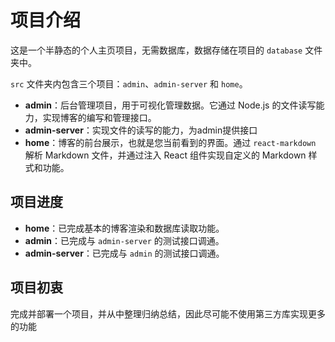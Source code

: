 # 项目介绍

这是一个半静态的个人主页项目，无需数据库，数据存储在项目的 `database` 文件夹中。

`src` 文件夹内包含三个项目：`admin`、`admin-server` 和 `home`。

- **admin**：后台管理项目，用于可视化管理数据。它通过 Node.js 的文件读写能力，实现博客的编写和管理接口。
- **admin-server**：实现文件的读写的能力，为admin提供接口
- **home**：博客的前台展示，也就是您当前看到的界面。通过 `react-markdown` 解析 Markdown 文件，并通过注入 React 组件实现自定义的 Markdown 样式和功能。

## 项目进度

- **home**：已完成基本的博客渲染和数据库读取功能。
- **admin**：已完成与 `admin-server` 的测试接口调通。
- **admin-server**：已完成与 `admin` 的测试接口调通。

## 项目初衷

完成并部署一个项目，并从中整理归纳总结，因此尽可能不使用第三方库实现更多的功能

